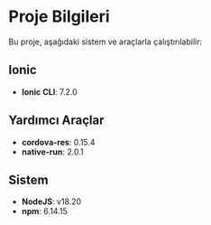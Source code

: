 # Proje Bilgileri

Bu proje, aşağıdaki sistem ve araçlarla çalıştırılabilir:

## Ionic
- **Ionic CLI**: 7.2.0


## Yardımcı Araçlar
- **cordova-res**: 0.15.4
- **native-run**: 2.0.1


## Sistem
- **NodeJS**: v18.20
- **npm**: 6.14.15
